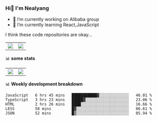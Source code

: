 ### Hi👋 I'm Nealyang

- 🔭 I’m currently working on Alibaba group
- 🌱 I’m currently learning React,JavaScript


I think these code repositories are okay...

<table>
  <tbody>
    <tr>
      <td>
        <a href="https://github.com/Nealyang/React-Express-Blog-Demo">
          <img align="center" src="https://github-readme-stats.vercel.app/api/pin/?username=Nealyang&repo=React-Express-Blog-Demo&theme=chartreuse-dark" />
        </a>
      </td>
       <td>
        <a href="https://github.com/Nealyang/PersonalBlog">
          <img align="center" src="https://github-readme-stats.vercel.app/api/pin/?username=Nealyang&repo=PersonalBlog&theme=chartreuse-dark" />
        </a>
      </td>
    </tr>
  </tbody>
</table>

📊 **some stats**


<table>
  <tbody>
    <tr>
      <td>
          <img align="center" src="https://github-readme-stats.vercel.app/api?username=Nealyang&theme=chartreuse-dark&show_icons=true" />
      </td>
       <td>
          <img align="center" src="https://github-readme-stats.vercel.app/api/top-langs/?username=Nealyang&theme=chartreuse-dark" />
      </td>
    </tr>
  </tbody>
</table>

📊 **Weekly development breakdown**

<!--START_SECTION:waka-->
```text
JavaScript   6 hrs 45 mins   ███████████▓░░░░░░░░░░░░░   46.01 % 
TypeScript   3 hrs 23 mins   █████▓░░░░░░░░░░░░░░░░░░░   23.06 % 
HTML         2 hrs 26 mins   ████░░░░░░░░░░░░░░░░░░░░░   16.66 % 
LESS         58 mins         █▓░░░░░░░░░░░░░░░░░░░░░░░   06.61 % 
JSON         52 mins         █▒░░░░░░░░░░░░░░░░░░░░░░░   05.94 % 
```
<!--END_SECTION:waka-->
